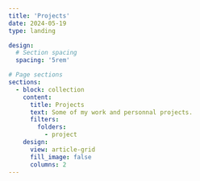 ```yaml
---
title: 'Projects'
date: 2024-05-19
type: landing

design:
  # Section spacing
  spacing: '5rem'

# Page sections
sections:
  - block: collection
    content:
      title: Projects
      text: Some of my work and personnal projects.
      filters:
        folders:
          - project
    design:
      view: article-grid
      fill_image: false
      columns: 2
---
```

